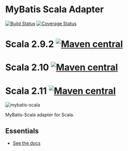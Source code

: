 MyBatis Scala Adapter
=====================

[![Build Status](https://travis-ci.org/mybatis/scala.svg?branch=master)](https://travis-ci.org/mybatis/scala)
[![Coverage Status](https://coveralls.io/repos/mybatis/scala/badge.svg?branch=master&service=github)](https://coveralls.io/github/mybatis/scala?branch=master)

Scala 2.9.2 [![Maven central](https://maven-badges.herokuapp.com/maven-central/org.mybatis.scala/mybatis-scala-core_2.9.2/badge.svg)](https://maven-badges.herokuapp.com/maven-central/org.mybatis.scala/mybatis-scala-core_2.9.2)
===========

Scala 2.10 [![Maven central](https://maven-badges.herokuapp.com/maven-central/org.mybatis.scala/mybatis-scala-core_2.10/badge.svg)](https://maven-badges.herokuapp.com/maven-central/org.mybatis.scala/mybatis-scala-core_2.10)
==========

Scala 2.11 [![Maven central](https://maven-badges.herokuapp.com/maven-central/org.mybatis.scala/mybatis-scala-core_2.11/badge.svg)](https://maven-badges.herokuapp.com/maven-central/org.mybatis.scala/mybatis-scala-core_2.11)
==========

![mybatis-scala](http://mybatis.github.io/images/mybatis-logo.png)

MyBatis-Scala adapter for Scala.

Essentials
----------

* [See the docs](http://mybatis.github.io/scala/)
